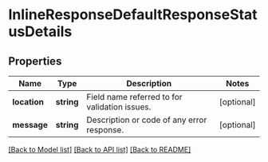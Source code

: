 # InlineResponseDefaultResponseStatusDetails

## Properties
Name | Type | Description | Notes
------------ | ------------- | ------------- | -------------
**location** | **string** | Field name referred to for validation issues. | [optional] 
**message** | **string** | Description or code of any error response. | [optional] 

[[Back to Model list]](../README.md#documentation-for-models) [[Back to API list]](../README.md#documentation-for-api-endpoints) [[Back to README]](../README.md)


